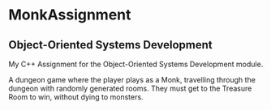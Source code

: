 # MonkAssignment
## Object-Oriented Systems Development
My C++ Assignment for the Object-Oriented Systems Development module. 

A dungeon game where the player plays as a Monk, travelling through the dungeon with randomly generated rooms. They must get to the Treasure Room to win, without dying to monsters.
